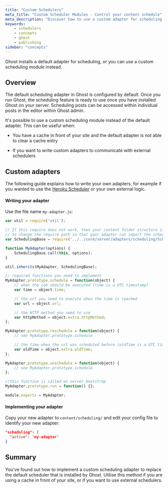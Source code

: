 ```yaml
---
title: "Custom Schedulers"
meta_title: "Custom Scheduler Modules - Control your content schedule"
meta_description: "Discover how to use a custom adapter for scheduling content on your Ghost publication for advanced publications ⏰"
keywords:
    - schedulers
    - concepts 
    - ghost
    - publishing
sidebar: "concepts"
---
```


Ghost installs a default adapter for scheduling, or you can use a custom scheduling module instead.

## Overview

The default scheduling adapter in Ghost is configured by default. Once you run Ghost, the scheduling feature is ready to use once you have installed Ghost on your server. Scheduling posts can be accessed within individual posts in the editor within Ghost admin.

It's possible to use a custom scheduling module instead of the default adapter. This can be useful when: 

* You have a cache in front of your site and the default adapter is not able to clear a cache entry

* If you want to write custom adapters to communicate with external schedulers

## Custom adapters

The following guide explains how to write your own adapters, for example if you wanted to use the [Heroku Scheduler](https://elements.heroku.com/addons/scheduler/) or your own external logic. 

#### Writing your adapter

Use the file name `my-adapter.js`: 

```javascript
var util = require('util');

// If this require does not work, then your content folder structure is different
// So change the require path so that your adapter can import the scheduling base.
var SchedulingBase = require('../../core/server/adapters/scheduling/SchedulingBase');

function MyAdapter(options) {
    SchedulingBase.call(this, options);
}

util.inherits(MyAdapter, SchedulingBase);

// required functions you need to implement
MyAdapter.prototype.schedule = function(object) {
    // when the job should be executed (time is a UTC timestamp)
    var time = object.time;

    // the url you need to execute when the time is reached
    var url = object.url;

    // the HTTP method you need to use
    var httpMethod = object.extra.httpMethod;
};

MyAdapter.prototype.reschedule = function(object) {
    // see MyAdapter.prototype.schedule

    // the time when the url was scheduled before (oldTime is a UTC timestamp)
    var oldTime = object.extra.oldTime;
};

MyAdapter.prototype.unschedule = function(object) {
    // see MyAdapter.prototype.schedule
};

//this function is called on server bootstrap
MyAdapter.prototype.run = function() {};

module.exports = MyAdapter;
```

#### Implementing your adapter

Copy your new adapter to `content/scheduling/` and edit your config file to identify your new adapter: 

```json
"scheduling": {
  "active": 'my-adapter'
}
```


## Summary
You've found out how to implement a custom scheduling adapter to replace the default scheduler that is installed by Ghost. Utilise this method if you are using a cache in front of your site, or if you want to use external schedulers.

